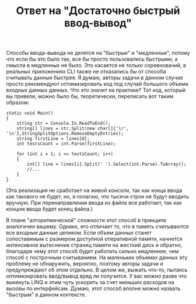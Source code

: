 ﻿---
title: "Ответ на \"Достаточно быстрый ввод-вывод\""
se.owner.user_id: 240512
se.owner.display_name: "MSDN.WhiteKnight"
se.owner.link: "https://ru.stackoverflow.com/users/240512/msdn-whiteknight"
se.answer_id: 1315727
se.question_id: 1315485
se.post_type: answer
se.is_accepted: False
---
<p>Способы ввода-вывода не делятся на &quot;быстрые&quot; и &quot;медленные&quot;, потому что если бы это было так, все бы просто пользовались быстрыми, а смысла в медленных не было. Это касается не только соревнований, в реальных приложениях CLI также не отказались бы от способа считывать данные быстрее. Я думаю, авторы задачи в данном случае просто рекомендуют оптимизировать код под случай большого объема входных данных данных. Что это значит на практике? Тот код, который вы привели, можно было бы, теоретически, переписать вот таким образом:</p>

<pre><code>static void Main()
{
    string str = Console.In.ReadToEnd();
    string[] lines = str.Split(new char[]{'\r', '\n'},StringSplitOptions.RemoveEmptyEntries);
    string firstLine = lines[0];
    int testsCount = int.Parse(firstLine);

    for (int i = 1; i &lt;= testsCount; i++)
    {
        int[] line = lines[i].Split(' ').Select(int.Parse).ToArray();
        //...
    }                        
}
</code></pre>
<p>(Эта реализация не сработает на живой консоли, так как конца ввода как такового не будет, но, я полагаю, что тысячи строк не будут вводить вручную. При перенаправлении ввода из файла все работает, так как концом ввода будет конец файла.)</p>
<p>В плане &quot;алгоритмической&quot; сложности этот способ в принципе аналогичен вашему. Однако, его отличает то, что в память считываются все входные данные целиком. Если объем данных станет сопоставимым с размером доступной оперативной памяти, начнется интенсивное вытеснение страниц памяти на жесткий диск и обратно, благодаря чему этот способ будет работать сильно медленнее, чем способ с построчным считыванием. На маленьких объемах данных эту проблему не обнаружить, вероятно, поэтому авторы задачи и предупреждают об этом отдельно. В целом же, выжать что-то, пытаясь оптимизировать ввод/вывод вряд ли получится. У вас можно разве что выкинуть LINQ и этим чуть ускорить за счет меньших расходов на вызовы по интерфейсам. Думаю, этот способ вполне можно назвать &quot;быстрым&quot; в данном контексте.</p>
